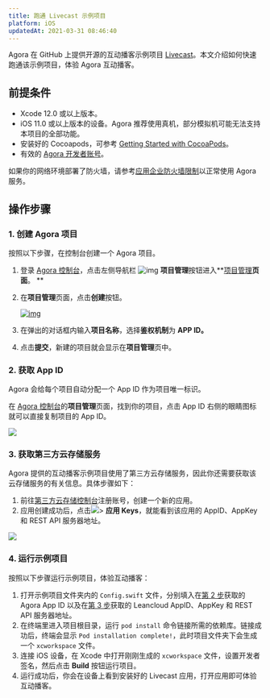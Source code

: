 ```yaml
---
title: 跑通 Livecast 示例项目
platform: iOS
updatedAt: 2021-03-31 08:46:40
---
```


Agora 在 GitHub 上提供开源的互动播客示例项目 [Livecast](https://github.com/AgoraIO-Usecase/InteractivePodcast)。本文介绍如何快速跑通该示例项目，体验 Agora 互动播客。

## 前提条件

- Xcode 12.0 或以上版本。
- iOS 11.0 或以上版本的设备。Agora 推荐使用真机，部分模拟机可能无法支持本项目的全部功能。
- 安装好的 Cocoapods，可参考 [Getting Started with CocoaPods](https://guides.cocoapods.org/using/getting-started.html#getting-started)。
- 有效的 [Agora 开发者账号](https://docs.agora.io/cn/AgoraPlatform/sign_in_and_sign_up)。
<div class="alert note">如果你的网络环境部署了防火墙，请参考<a href="https://docs.agora.io/cn/AgoraPlatform/firewall?platform=iOS">应用企业防火墙限制</a>以正常使用 Agora 服务。</div>

## 操作步骤

### 1. 创建 Agora 项目

按照以下步骤，在控制台创建一个 Agora 项目。

1. 登录 [Agora 控制台](https://console.agora.io/)，点击左侧导航栏 ![img](https://web-cdn.agora.io/docs-files/1594283671161) **项目管理**按钮进入**[项目管理](https://dashboard.agora.io/projects)**页面**。 **

2. 在**项目管理**页面，点击**创建**按钮。

   [![img](https://web-cdn.agora.io/docs-files/1594287028966)](https://dashboard.agora.io/projects)

3. 在弹出的对话框内输入**项目名称**，选择**鉴权机制**为 **APP ID。**

4. 点击**提交**，新建的项目就会显示在**项目管理**页中。

### <a name="step2"></a>2. 获取 App ID

Agora 会给每个项目自动分配一个 App ID 作为项目唯一标识。

在 [Agora 控制台](https://console.agora.io/)的**项目管理**页面，找到你的项目，点击 App ID 右侧的眼睛图标就可以直接复制项目的 App ID。

![](https://web-cdn.agora.io/docs-files/1617009204142)

### <a name="step3"></a>3. 获取第三方云存储服务

Agora 提供的互动播客示例项目使用了第三方云存储服务，因此你还需要获取该云存储服务的有关信息。具体步骤如下：

1. 前往[第三方云存储控制台](https://console.leancloud.cn/)注册账号，创建一个新的应用。
2. 应用创建成功后，点击![](https://web-cdn.agora.io/docs-files/1617009267331)> **应用 Keys**，就能看到该应用的 AppID、AppKey 和 REST API 服务器地址。

![](https://web-cdn.agora.io/docs-files/1617160311892)

### 4. 运行示例项目

按照以下步骤运行示例项目，体验互动播客：

1. 打开示例项目文件夹内的 `Config.swift` 文件，分别填入在[第 2 步](#step2)获取的 Agora App ID 以及在[第 3 步](#step3)获取的 Leancloud AppID、AppKey 和 REST API 服务器地址。
2. 在终端里进入项目根目录，运行 `pod install` 命令链接所需的依赖库。链接成功后，终端会显示 `Pod installation complete!`，此时项目文件夹下会生成一个 `xcworkspace` 文件。
3. 连接 iOS 设备，在 Xcode 中打开刚刚生成的 `xcworkspace` 文件，设置开发者签名，然后点击 **Build** 按钮运行项目。
4. 运行成功后，你会在设备上看到安装好的 Livecast 应用，打开应用即可体验互动播客。
